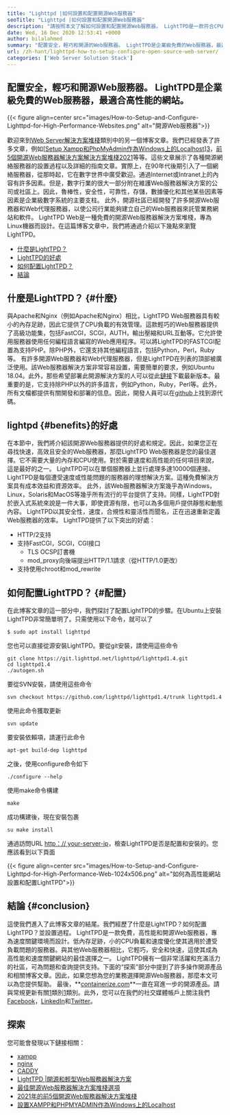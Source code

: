 ```yaml
---
title: "Lighttpd |如何設置和配置開源Web服務器" 
seoTitle: "Lighttpd |如何設置和配置開源Web服務器" 
description: "請按照本文了解如何設置和配置開源Web服務器。 LightTPD是一款符合CPU負載控制的符合性Web服務器。" 
date: Wed, 16 Dec 2020 12:53:41 +0000
author: bilalahmed
summary: "配置安全，輕巧和開源的Web服務器。 LightTPD是企業級免費的Web服務器，最適合高性能的網站。" 
url: /zh-hant/lighttpd-how-to-setup-configure-open-source-web-server/
categories: ['Web Server Solution Stack']
---
```


## 配置安全，輕巧和開源Web服務器。 LightTPD是企業級免費的Web服務器，最適合高性能的網站。

{{< figure align=center src="images/How-to-Setup-and-Configure-Lighttpd-for-High-Performance-Websites.png" alt="開源Web服務器">}}

歡迎來到[Web Server解決方案堆棧][1]類別中的另一個博客文章。我們已經發表了許多文章，例如[[Setup Xampp和PhpMyAdmin作為Windows上的Localhost][2]][3]，[前5個開源Web服務器解決方案解決方案堆棧2021][4]等等。這些文章展示了各種開源網絡服務器的設置過程以及詳細的指南文章。實際上，在90年代後期引入了一個網絡服務器，從那時起，它在數字世界中廣受歡迎。通過Internet或Intranet上的內容有許多因素。但是，數字行業的很大一部分附在維護Web服務器解決方案的公司或社區上。因此，魯棒性，安全性，可靠性，存儲，數據優化和其他某些因素等因素是企業級數字系統的主要支柱。
此外，開源社區已經開發了許多開源Web服務器和Web代理服務器，以使公司行業能夠建立自己的Web服務器來託管業務網站和軟件。 LightTPD Web是一種免費的開源Web服務器解決方案堆棧，專為Linux機器而設計。在這篇博客文章中，我們將通過介紹以下幾點來瀏覽LightTPD。
  * [什麼是LightTPD？][5]
  * [LightTPD的好處][6]
  * [如何配置LightTPD？][7]
  * [結論][8]

## 什麼是LightTPD？   {#什麼}
與Apache和Nginx（例如Apache和Nginx）相比，LightTPD Web服務器具有較小的內存足跡，因此它提供了CPU負載的有效管理。這款輕巧的Web服務器提供了高級功能集，包括FastCGI，SCGI，AUTH，輸出壓縮和URL互動等。它允許使用服務器使用任何編程語言編寫的Web應用程序。可以將LightTPD的FASTCGI配置為支持PHP。除PHP外，它還支持其他編程語言，包括Python，Perl，Ruby等。
有許多開源Web服務器和Web代理服務器，但是LightTPD在列表的頂部被廣泛使用。該Web服務器解決方案非常容易設置，需要簡單的要求，例如Ubuntu 18.04。此外，那些希望部署此開源解決方案的人可以從此[鏈接][9]下載最新版本。最重要的是，它支持除PHP以外的許多語言，例如Python，Ruby，Perl等。此外，所有文檔都提供有關開發和部署的信息。因此，開發人員可以在[github][10]上找到源代碼。

## lightpd   {#benefits}的好處
在本節中，我們將介紹該開源Web服務器提供的好處和規定。因此，如果您正在尋找快速，高效且安全的Web服務器，那麼LightTPD Web服務器是您的最佳選擇。它不需要大量的內存和CPU使用。對於需要速度和高性能的任何項目來說，這是最好的之一。 LightTPD可以在單個服務器上並行處理多達10000個連接。 LightTPD是每個遭受速度或性能問題的服務器的理想解決方案。這種免費解決方案具有成本效益和資源效率。
此外，該Web服務器解決方案幾乎為Windows，Linux，Solaris和MacOS等幾乎所有流行的平台提供了支持。同樣，LightTPD對於嵌入式系統來說是一件大事，即使資源有限，也可以為多個用戶提供靜態和動態內容。 LightTPD以其安全性，速度，合規性和靈活性而聞名，正在迅速重新定義Web服務器的效率。
LightTPD提供了以下突出的好處：
  * HTTP/2支持
* 支持FastCGI，SCGI，CGI接口
  * TLS OCSP訂書機
  * mod_proxy向後端提出HTTP/1.1請求（從HTTP/1.0更改）
* 支持使用chroot和mod_rewrite

## 如何配置LightTPD？   {#配置}
在此博客文章的這一部分中，我們探討了配置LightTPD的步驟。在Ubuntu上安裝LightTPD非常簡單明了。只需使用以下命令，就可以了
```
$ sudo apt install lighttpd
```
您也可以直接從源安裝LightTPD。要從git安裝，請使用這些命令
```
git clone https://git.lighttpd.net/lighttpd/lighttpd1.4.git
cd lighttpd1.4
./autogen.sh
```
要從SVN安裝，請使用這些命令
```
svn checkout https://github.com/lighttpd/lighttpd1.4/trunk lighttpd1.4
```
使用此命令獲取更新
```
svn update
```
要安裝依賴項，請運行此命令
```
apt-get build-dep lighttpd
```
之後，使用configure命令如下
```
./configure --help
```
使用make命令構建
```
make
```
成功構建後，現在安裝包裹
```
su make install
```
通過訪問URL [http：// your-server-ip][11]，檢查LightTPD是否是配置和安裝的。您應該看到以下頁面

{{< figure align=center src="images/How-to-Setup-and-Configure-Lighttpd-for-High-Performance-Web-1024x506.png" alt="如何為高性能網站設置和配置LightTPD">}}


## 結論 {#conclusion}
這使我們進入了此博客文章的結尾。我們經歷了什麼是LightTPD？如何配置LightTPD？並設置過程。 LightTPD是一款免費，高性能和開源Web服務器，專為速度關鍵環境而設計。低內存足跡，小的CPU負載和速度優化使其適用於遭受負載問題的服務器。與其他Web服務器相比，它輕巧，安全和快速，這使其成為高性能和速度關鍵網站的最佳選擇之一。 LightTPD擁有一個非常活躍和充滿活力的社區，可為問題和查詢提供支持。下面的“探索”部分中提到了許多操作開源產品和相關博客文章。因此，如果您想為您的業務選擇開源Web服務器，那麼本文可以為您提供幫助。
最後，**[containerize.com][12]**一直在寫進一步的開源產品。請與常規更新有關[1]類別[1]類別。此外，您可以在我們的社交媒體帳戶上關注我們[Facebook][13]，[LinkedIn][14]和[Twitter][15]。

## 探索
您可能會發現以下鏈接相關：
  * [xampp][16]
  * [nginx][17]
  * [CADDY][18]
  * [LightTPD |開源和輕型Web服務器解決方案][19]
  * [最佳開源Web服務器解決方案堆棧選項][1]
  * [2021年的前5個開源Web服務器解決方案堆棧][4]
  * [設置XAMPP和PHPMYADMIN作為Windows上的Localhost][2]

  
[1]: https://products.containerize.com/solution-stack/
[2]: https://blog.containerize.com/database-management-software/how-to-setup-xampp-and-phpmyadmin-as-localhost-on-windows/
[3]: https://blog.containerize.com/2020/12/16/setup-and-configure-lighttpd-web-server-for-high-performance-websites/
[4]: https://blog.containerize.com/2021/01/08/top-5-open-source-web-server-solution-stacks-in-2021/
[5]: #what
[6]: #benefits
[7]: #configure
[8]: #conclusion
[9]: http://www.lighttpd.net/download/
[10]: https://github.com/lighttpd/lighttpd1.4
[11]: http://your-server-ip/
[12]: https://www.containerize.com/
[13]: https://web.facebook.com/containerize
[14]: https://www.linkedin.com/company/containerize/
[15]: https://twitter.com/containerize_co
[16]: https://products.containerize.com/solution-stack/xampp/
[17]: https://products.containerize.com/solution-stack/nginx/
[18]: https://products.containerize.com/solution-stack/caddy/
[19]: https://products.containerize.com/solution-stack/lighttpd
